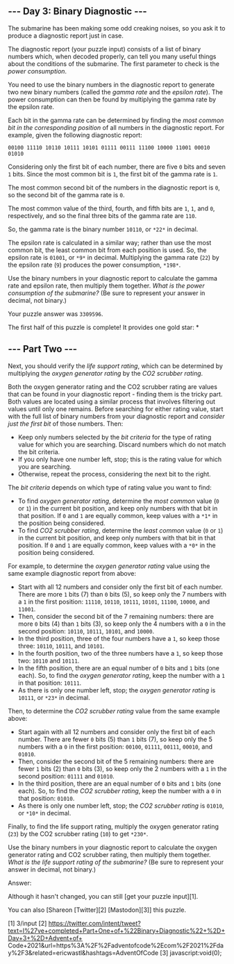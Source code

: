 
## --- Day 3: Binary Diagnostic ---

The submarine has been making some odd creaking noises, so you ask it to produce a diagnostic report just in case.

The diagnostic report (your puzzle input) consists of a list of binary numbers which, when decoded properly, can tell
you many useful things about the conditions of the submarine. The first parameter to check is the *power consumption*.

You need to use the binary numbers in the diagnostic report to generate two new binary numbers (called the *gamma rate*
and the *epsilon rate*). The power consumption can then be found by multiplying the gamma rate by the epsilon rate.

Each bit in the gamma rate can be determined by finding the *most common bit in the corresponding position* of all
numbers in the diagnostic report. For example, given the following diagnostic report:

`00100
11110
10110
10111
10101
01111
00111
11100
10000
11001
00010
01010
`

Considering only the first bit of each number, there are five `0` bits and seven `1` bits. Since the most common bit is
`1`, the first bit of the gamma rate is `1`.

The most common second bit of the numbers in the diagnostic report is `0`, so the second bit of the gamma rate is `0`.

The most common value of the third, fourth, and fifth bits are `1`, `1`, and `0`, respectively, and so the final three
bits of the gamma rate are `110`.

So, the gamma rate is the binary number `10110`, or `*22*` in decimal.

The epsilon rate is calculated in a similar way; rather than use the most common bit, the least common bit from each
position is used. So, the epsilon rate is `01001`, or `*9*` in decimal. Multiplying the gamma rate (`22`) by the
epsilon rate (`9`) produces the power consumption, `*198*`.

Use the binary numbers in your diagnostic report to calculate the gamma rate and epsilon rate, then multiply them
together. *What is the power consumption of the submarine?* (Be sure to represent your answer in decimal, not binary.)

Your puzzle answer was `3309596`.

The first half of this puzzle is complete! It provides one gold star: *

## --- Part Two ---

Next, you should verify the *life support rating*, which can be determined by multiplying the *oxygen generator rating*
by the *CO2 scrubber rating*.

Both the oxygen generator rating and the CO2 scrubber rating are values that can be found in your diagnostic report -
finding them is the tricky part. Both values are located using a similar process that involves filtering out values
until only one remains. Before searching for either rating value, start with the full list of binary numbers from your
diagnostic report and *consider just the first bit* of those numbers. Then:

* Keep only numbers selected by the *bit criteria* for the type of rating value for which you are searching. Discard
  numbers which do not match the bit criteria.
* If you only have one number left, stop; this is the rating value for which you are searching.
* Otherwise, repeat the process, considering the next bit to the right.

The *bit criteria* depends on which type of rating value you want to find:

* To find *oxygen generator rating*, determine the *most common* value (`0` or `1`) in the current bit position, and
  keep only numbers with that bit in that position. If `0` and `1` are equally common, keep values with a `*1*` in the
  position being considered.
* To find *CO2 scrubber rating*, determine the *least common* value (`0` or `1`) in the current bit position, and keep
  only numbers with that bit in that position. If `0` and `1` are equally common, keep values with a `*0*` in the
  position being considered.

For example, to determine the *oxygen generator rating* value using the same example diagnostic report from above:

* Start with all 12 numbers and consider only the first bit of each number. There are more `1` bits (7) than `0` bits
  (5), so keep only the 7 numbers with a `1` in the first position: `11110`, `10110`, `10111`, `10101`, `11100`,
  `10000`, and `11001`.
* Then, consider the second bit of the 7 remaining numbers: there are more `0` bits (4) than `1` bits (3), so keep only
  the 4 numbers with a `0` in the second position: `10110`, `10111`, `10101`, and `10000`.
* In the third position, three of the four numbers have a `1`, so keep those three: `10110`, `10111`, and `10101`.
* In the fourth position, two of the three numbers have a `1`, so keep those two: `10110` and `10111`.
* In the fifth position, there are an equal number of `0` bits and `1` bits (one each). So, to find the *oxygen
  generator rating*, keep the number with a `1` in that position: `10111`.
* As there is only one number left, stop; the *oxygen generator rating* is `10111`, or `*23*` in decimal.

Then, to determine the *CO2 scrubber rating* value from the same example above:

* Start again with all 12 numbers and consider only the first bit of each number. There are fewer `0` bits (5) than `1`
  bits (7), so keep only the 5 numbers with a `0` in the first position: `00100`, `01111`, `00111`, `00010`, and
  `01010`.
* Then, consider the second bit of the 5 remaining numbers: there are fewer `1` bits (2) than `0` bits (3), so keep
  only the 2 numbers with a `1` in the second position: `01111` and `01010`.
* In the third position, there are an equal number of `0` bits and `1` bits (one each). So, to find the *CO2 scrubber
  rating*, keep the number with a `0` in that position: `01010`.
* As there is only one number left, stop; the *CO2 scrubber rating* is `01010`, or `*10*` in decimal.

Finally, to find the life support rating, multiply the oxygen generator rating (`23`) by the CO2 scrubber rating (`10`)
to get `*230*`.

Use the binary numbers in your diagnostic report to calculate the oxygen generator rating and CO2 scrubber rating, then
multiply them together. *What is the life support rating of the submarine?* (Be sure to represent your answer in
decimal, not binary.)

Answer:

Although it hasn't changed, you can still [get your puzzle input][1].

You can also [Shareon [Twitter][2] [Mastodon][3]] this puzzle.

[1] 3/input
[2] https://twitter.com/intent/tweet?text=I%27ve+completed+Part+One+of+%22Binary+Diagnostic%22+%2D+Day+3+%2D+Advent+of+
Code+2021&url=https%3A%2F%2Fadventofcode%2Ecom%2F2021%2Fday%2F3&related=ericwastl&hashtags=AdventOfCode
[3] javascript:void(0);

